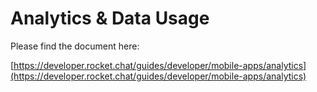 # Analytics & Data Usage

Please find the document here:

[https://developer.rocket.chat/guides/developer/mobile-apps/analytics](https://developer.rocket.chat/guides/developer/mobile-apps/analytics)


